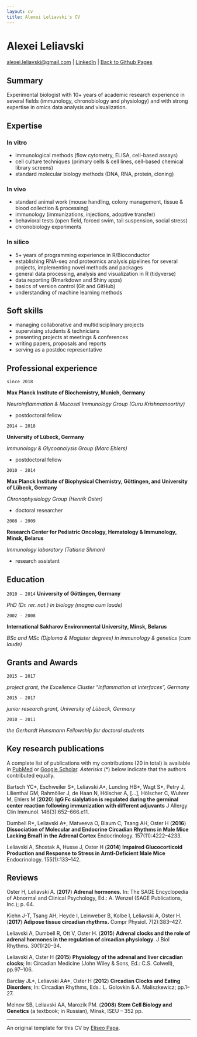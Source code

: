 ```yaml
---
layout: cv
title: Alexei Leliavski's CV
---
```

# Alexei Leliavski


<div id="webaddress">
<a href="mailto:alexei.leliavski@gmail.com">alexei.leliavski@gmail.com</a> | 
   <a href="https://www.linkedin.com/in/alexei-leliavski-450a003b/">LinkedIn</a>  | 
      <a href="https://leliavski.github.io/">Back to Github Pages</a>
</div>

## Summary

Experimental biologist with 10+ years of academic research experience in several fields (immunology, chronobiology and physiology) and with strong expertise in omics data analysis and visualization.


## Expertise

### In vitro

- immunological methods (flow cytometry, ELISA, cell-based assays)
- cell culture techniques (primary cells & cell lines, cell-based chemical library screens)
- standard molecular biology methods (DNA, RNA, protein, cloning)

### In vivo

- standard animal work (mouse handling, colony management, tissue & blood collection & processing)
- immunology (immunizations, injections, adoptive transfer)
- behavioral tests (open field, forced swim, tail suspension, social stress)
- chronobiology experiments

### In silico

- 5+ years of programming experience in R/Bioconductor
- establishing RNA-seq and proteomics analysis pipelines for several projects, implementing novel methods and packages
- general data processing, analysis and visualization in R (tidyverse)
- data reporting (Rmarkdown and Shiny apps)
- basics of version control (Git and GitHub)
- understanding of machine learning methods

## Soft skills

- managing collaborative and multidisciplinary projects
- supervising students & technicians
- presenting projects at meetings & conferences
- writing papers, proposals and reports
- serving as a postdoc representative

## Professional experience

`since 2018`

__Max Planck Institute of Biochemistry, Munich, Germany__

_Neuroinflammation & Mucosal Immunology Group (Guru Krishnamoorthy)_

- postdoctoral fellow

`2014 – 2018`

__University of Lübeck, Germany__

_Immunology & Glycoanalysis Group (Marc Ehlers)_

- postdoctoral fellow

`2010 - 2014`

__Max Planck Institute of Biophysical Chemistry, Göttingen, and University of Lübeck, Germany__

_Chronophysiology Group (Henrik Oster)_

- doctoral researcher

`2008 - 2009`

__Research Center for Pediatric Oncology, Hematology & Immunology, Minsk, Belarus__

_Immunology laboratory (Tatiana Shman)_

- research assistant

## Education

`2010 – 2014`
__University of Göttingen, Germany__

_PhD (Dr. rer. nat.) in biology (magna cum laude)_

`2002 - 2008`

__International Sakharov Environmental University, Minsk, Belarus__

_BSc and MSc (Diploma & Magister degrees) in immunology & genetics (cum laude)_


## Grants and Awards

`2015 – 2017`

_project grant, the Excellence Cluster “Inflammation at Interfaces”, Germany_

`2015 – 2017`

_junior research grant, University of Lübeck, Germany_

`2010 – 2011`

_the Gerhardt Hunsmann Fellowship for doctoral students_



## Key research publications

A complete list of publications with my contributions (20 in total) is available in [PubMed](https://pubmed.ncbi.nlm.nih.gov/?term=leliavski&sort=date) or [Google Scholar](https://scholar.google.com/citations?user=7vIaRk0AAAAJ&hl=en&oi=sra). _Asterisks_ (\*) below indicate that the authors contributed equally.


Bartsch YC\*, Eschweiler S\*, Leliavski A\*, Lunding HB\*, Wagt S\*, Petry J, Lilienthal GM, Rahmöller J, de Haan N, Hölscher A, \[...\], Hölscher C, Wuhrer M, Ehlers M (__2020__) __IgG Fc sialylation is regulated during the germinal center reaction following immunization with different adjuvants__ J Allergy Clin Immunol. 146(3):652–666.e11.

Dumbell R\*, Leliavski A\*, Matveeva O, Blaum C, Tsang AH, Oster H (__2016__) __Dissociation of Molecular and Endocrine Circadian Rhythms in Male Mice Lacking Bmal1 in the Adrenal Cortex__ Endocrinology. 157(11):4222–4233.

Leliavski A, Shostak A, Husse J, Oster H (__2014__) __Impaired Glucocorticoid Production and Response to Stress in Arntl-Deficient Male Mice__ Endocrinology. 155(1):133–142.


## Reviews

Oster H, Leliavski A. (__2017__) __Adrenal hormones.__ In: The SAGE Encyclopedia of Abnormal and Clinical Psychology, Ed.: A. Wenzel (SAGE Publications, Inc.); p. 64.

Kiehn J-T, Tsang AH, Heyde I, Leinweber B, Kolbe I, Leliavski A, Oster H. (__2017__) __Adipose tissue circadian rhythms.__ Compr Physiol. 7(2):383–427. 

Leliavski A, Dumbell R, Ott V, Oster H. (__2015__) __Adrenal clocks and the role of adrenal hormones in the regulation of circadian physiology__. J Biol Rhythms. 30(1):20–34. 

Leliavski A, Oster H (__2015__) __Physiology of the adrenal and liver circadian clocks__; In: Circadian Medicine (John Wiley & Sons, Ed.: C.S. Colwell), pp.97–106. 

Barclay JL\*, Leliavski AA\*, Oster H (__2012__) __Circadian Clocks and Eating Disorders__; In: Circadian Rhythms, Eds.: L. Golovkin & A. Maliszkewicz; pp.1–27.

Melnov SB, Leliavski AA, Marozik PM. (__2008__) __Stem Cell Biology and Genetics__ (a textbook; in Russian), Minsk, ISEU – 352 pp.


<!-- ### Footer

Last updated: January 2021 -->

-----------------------------------------------------------------------------
An original template for this CV by [Eliseo Papa](https://elipapa.github.io).

